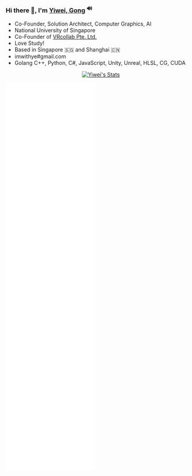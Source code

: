 ### Hi there 👋, I'm [Yiwei, Gong](https://yiwei.dev) <sup>🔊</sup>

<!--
**imwithye/imwithye** is a ✨ _special_ ✨ repository because its `README.md` (this file) appears on your GitHub profile.

Here are some ideas to get you started:

- 🔭 I’m currently working on ...
- 🌱 I’m currently learning ...
- 👯 I’m looking to collaborate on ...
- 🤔 I’m looking for help with ...
- 💬 Ask me about ...
- 📫 How to reach me: ...
- 😄 Pronouns: ...
- ⚡ Fun fact: ...
-->

- Co-Founder, Solution Architect, Computer Graphics, AI
- National University of Singapore
- Co-Founder of [VRcollab Pte. Ltd.](https://vrcollab.com)
- Love Study!
- Based in Singapore 🇸🇬 and Shanghai 🇨🇳
- imwithye#gmail.com
- Golang C++, Python, C#, JavaScript, Unity, Unreal, HLSL, CG, CUDA

<p align="center">
  <a href="https://github.com/imwithye" class="rich-diff-level-one">
    <img src="https://github-readme-stats.vercel.app/api?username=imwithye&title_color=333&text_color=777" alt="Yiwei's Stats" />
  </a>
</p>

![Metrics](./github-metrics.svg)
